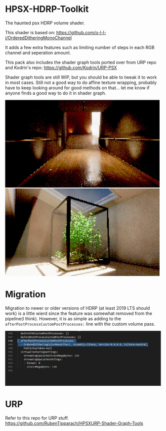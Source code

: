 # HPSX-HDRP-Toolkit
The haunted psx HDRP volume shader.

This shader is based on: https://github.com/o-l-l-i/OrderedDitheringMonoChannel

It adds a few extra features such as limiting number of steps in each RGB channel and seperation amount.

This pack also includes the shader graph tools ported over from URP repo and Kodrin's repo:
https://github.com/Kodrin/URP-PSX


Shader graph tools are still WIP, but you should be able to tweak it to work in most cases. Still not a good way to do affine texture wrapping, probably have to keep looking around for good methods on that... let me know if anyone finds a good way to do it in shader graph.

<img src="https://raw.githubusercontent.com/RubenTipparach/HPSX-HDRP-Toolkit/main/images/hallway.jpg" alt="Your image title" width="500"/>

<img src="https://raw.githubusercontent.com/RubenTipparach/HPSX-HDRP-Toolkit/main/images/plant.jpg" alt="Your image title" width="500"/>



# Migration
Migration to newer or older versions of HDRP (at least 2019 LTS should work) is a little wierd since the feature was somewhat removed from the pipeline(I think). However, it is as simple as adding to the `afterPostProcessCustomPostProcesses:` line with the custom volume pass.

![migration](images/migration.png)


# URP
Refer to this repo for URP stuff.
https://github.com/RubenTipparach/HPSXURP-Shader-Graph-Tools

